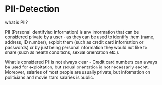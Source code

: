 # PII-Detection

what is PII?

PII (Personal Identifying Information) is any information that can be considered private by a user - as they can be used to identify them (name, address, ID number), exploit them (such as credit card information or passwords) or by just being personal information they would not like to share (such as health conditions, sexual orientation etc.).

What is considered PII is not always clear - Credit card numbers can always be used for exploitation, but sexual orientation is not necessarily secret. Moreover, salaries of most people are usually private, but information on politicians and movie stars salaries is public.
